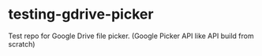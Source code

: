 # testing-gdrive-picker
Test repo for Google Drive file picker. (Google Picker API like API build from scratch)
